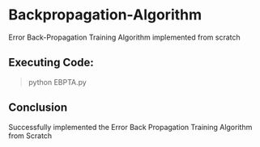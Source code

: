 # Backpropagation-Algorithm
Error Back-Propagation Training Algorithm implemented from scratch

## Executing Code:

> python EBPTA.py

## Conclusion

Successfully implemented the Error Back Propagation Training Algorithm from Scratch
